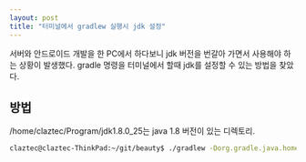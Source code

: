 ```yaml
---
layout: post
title: "터미널에서 gradlew 실행시 jdk 설정"
---
```

서버와 안드로이드 개발을 한 PC에서 하다보니 jdk 버전을 번갈아 가면서 사용해야 하는 상황이 발생했다.
gradle 명령을 터미널에서 할때 jdk를 설정할 수 있는 방법을 찾았다.

## 방법
/home/claztec/Program/jdk1.8.0_25는 java 1.8 버전이 있는 디렉토리.

```bash
claztec@claztec-ThinkPad:~/git/beauty$ ./gradlew -Dorg.gradle.java.home=/home/claztec/Program/jdk1.8.0_25 web:defaultData
```






